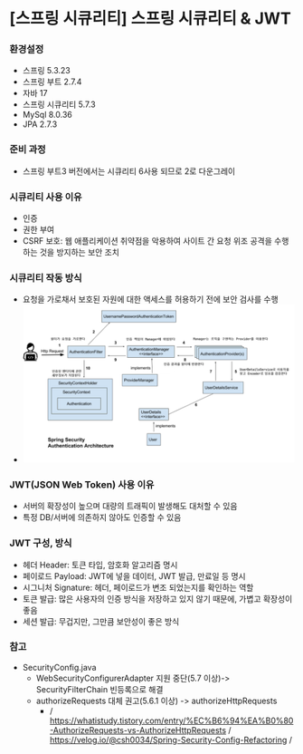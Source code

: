 # [스프링 시큐리티] 스프링 시큐리티 & JWT
### 환경설정
- 스프링 5.3.23 </br>
- 스프링 부트 2.7.4 </br>
- 자바 17 </br>
- 스프링 시큐리티 5.7.3 </br>
- MySql 8.0.36 </br>
- JPA 2.7.3 </br>

### 준비 과정
- 스프링 부트3 버전에서는 시큐리티 6사용 되므로 2로 다운그레이

### 시큐리티 사용 이유
- 인증 
- 권한 부여
- CSRF 보호: 웹 애플리케이션 취약점을 악용하여 사이트 간 요청 위조 공격을 수행하는 것을 방지하는 보안 조치

### 시큐리티 작동 방식
- 요청을 가로채서 보호된 자원에 대한 액세스를 허용하기 전에 보안 검사를 수행
- <img src="img_1.png" width="730"/>
### JWT(JSON Web Token) 사용 이유
- 서버의 확장성이 높으며 대량의 트래픽이 발생해도 대처할 수 있음
- 특정 DB/서버에 의존하지 않아도 인증할 수 있음

### JWT 구성, 방식
- 헤더 Header: 토큰 타입, 암호화 알고리즘 명시
- 페이로드 Payload: JWT에 넣을 데이터, JWT 발급, 만료일 등 명시
- 시그니처 Signature: 헤더, 페이로드가 변조 되었는지를 확인하는 역할
- 토큰 발급: 많은 사용자의 인증 방식을 저장하고 있지 않기 때문에, 가볍고 확장성이 좋음
- 세션 발급: 무겁지만, 그만큼 보안성이 좋은 방식

### 참고
- SecurityConfig.java
  - WebSecurityConfigurerAdapter 지원 중단(5.7 이상)-> SecurityFilterChain 빈등록으로 해결
  - authorizeRequests 대체 권고(5.6.1 이상) -> authorizeHttpRequests 
    - / https://whatistudy.tistory.com/entry/%EC%B6%94%EA%B0%80-AuthorizeRequests-vs-AuthorizeHttpRequests / https://velog.io/@csh0034/Spring-Security-Config-Refactoring /